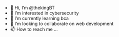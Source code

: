 - 👋 Hi, I’m @thekingBT
- 👀 I’m interested in cybersecurity 
- 🌱 I’m currently learning bca
- 💞️ I’m looking to collaborate on web development 
- 📫 How to reach me ...

<!---
thekingBT/thekingBT is a ✨ special ✨ repository because its `README.md` (this file) appears on your GitHub profile.
You can click the Preview link to take a look at your changes.
--->
